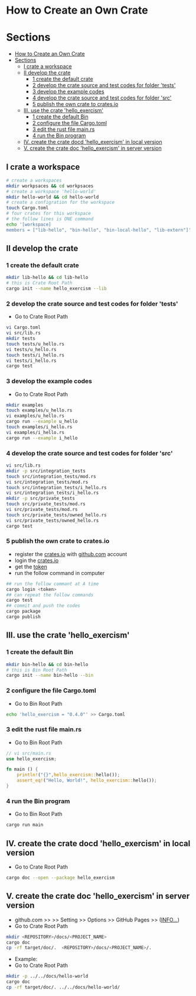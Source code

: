 How to Create an Own Crate
==========================

# Sections

- [How to Create an Own Crate](#how-to-create-an-own-crate)
- [Sections](#sections)
  - [I crate a workspace](#i-crate-a-workspace)
  - [II develop the crate](#ii-develop-the-crate)
    - [1 create the default crate](#1-create-the-default-crate)
    - [2 develop the crate source and test codes for folder 'tests'](#2-develop-the-crate-source-and-test-codes-for-folder-tests)
    - [3 develop the example codes](#3-develop-the-example-codes)
    - [4 develop the crate source and test codes for folder 'src'](#4-develop-the-crate-source-and-test-codes-for-folder-src)
    - [5 publish the own crate to crates.io](#5-publish-the-own-crate-to-cratesio)
  - [III. use the crate 'hello_exercism'](#iii-use-the-crate-helloexercism)
    - [1 create the default Bin](#1-create-the-default-bin)
    - [2 configure the file Cargo.toml](#2-configure-the-file-cargotoml)
    - [3 edit the rust file main.rs](#3-edit-the-rust-file-mainrs)
    - [4 run the Bin program](#4-run-the-bin-program)
  - [IV. create the crate docd 'hello_exercism' in local version](#iv-create-the-crate-docd-helloexercism-in-local-version)
  - [V. create the crate doc 'hello_exercism' in server version](#v-create-the-crate-doc-helloexercism-in-server-version)

## I crate a workspace

```bash
# create a workspaces
mkdir workpsaces && cd workpsaces
# create a workspace 'hello-world'
mkdir hello-world && cd hello-world
# create a configration for the workspace
touch Cargo.toml
# four crates for this workspace
# the follow lines is ONE command
echo '[workspace]
members = ["lib-hello", "bin-hello", "bin-local-hello", "lib-extern"]' >> Cargo.toml
```

## II develop the crate
### 1 create the default crate
```bash
mkdir lib-hello && cd lib-hello
# this is Crate Root Path
cargo init --name hello_exercism --lib
```
### 2 develop the crate source and test codes for folder 'tests'
- Go to Crate Root Path
```bash
vi Cargo.toml
vi src/lib.rs
mkdir tests
touch tests/u_hello.rs
vi tests/u_hello.rs
touch tests/i_hello.rs
vi tests/i_hello.rs
cargo test
```
### 3 develop the example codes
- Go to Crate Root Path
```bash
mkdir examples
touch examples/u_hello.rs
vi examples/u_hello.rs
cargo run --example u_hello
touch examples/i_hello.rs
vi examples/i_hello.rs
cargo run --example i_hello
```
### 4 develop the crate source and test codes for folder 'src'
```bash
vi src/lib.rs
mkdir -p src/integration_tests
touch src/integration_tests/mod.rs
vi src/integration_tests/mod.rs
touch src/integration_tests/i_hello.rs
vi src/integration_tests/i_hello.rs
mkdir -p src/private_tests
touch src/private_tests/mod.rs
vi src/private_tests/mod.rs
touch src/private_tests/owned_hello.rs
vi src/private_tests/owned_hello.rs
cargo test
```
### 5 publish the own crate to crates.io
- register the [crates.io](https://crates.io) with [github.com](https://github.com/) account
- login the [crates.io](https://crates.io)
- get the [token](https://crates.io/me)
- run the follow command in computer

```bash
## run the follow commant at A time
cargo login <token>
## can repeat the follow commands
cargo test
## commit and push the codes
cargo package
cargo publish
```

## III. use the crate 'hello_exercism'
### 1 create the default Bin
```bash
mkdir bin-hello && cd bin-hello
# this is Bin Root Path
cargo init --name bin-hello --bin
```
### 2 configure the file Cargo.toml
- Go to Bin Root Path
```bash
echo 'hello_exercism = "0.4.0"' >> Cargo.toml
```
### 3 edit the rust file main.rs
- Go to Bin Root Path
```rust
// vi src/main.rs
use hello_exercism;

fn main () {
    println!("{}",hello_exercism::hello());
    assert_eq!("Hello, World!", hello_exercism::hello());
}
```
### 4 run the Bin program
- Go to Bin Root Path
```bash
cargo run main
```

## IV. create the crate docd 'hello_exercism' in local version
- Go to Crate Root Path
```bash
cargo doc --open --package hello_exercism
```

## V. create the crate doc 'hello_exercism' in server version
- github.com >> <REPOSITORY> >> Setting >> Options >> GitHub Pages >> ([INFO...](https://github.blog/2016-08-22-publish-your-project-documentation-with-github-pages/))
- Go to Crate Root Path
```bash
mkdir <REPOSITORY>/docs/<PROJECT_NAME>
cargo doc
cp -rf target/doc/.  <REPOSITORY>/docs/<PROJECT_NAME>/.
```
- Example:
- Go to Crate Root Path
```bash
mkdir -p ../../docs/hello-world
cargo doc
cp -rf target/doc/. ../../docs/hello-world/
```